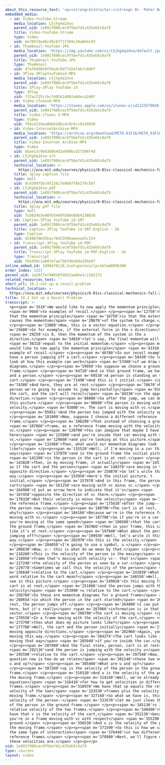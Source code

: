 ```yaml
---
about_this_resource_text: '<p><strong>Instructor:</strong> Dr. Peter Dourmashkin</p>'
embedded_media:
  - id: Video-YouTube-Stream
    media_location: L5jhg4q1Xvo
    parent_uid: 1e891f006cec9f5befd1c435eb5c0a79
    title: Video-YouTube-Stream
    type: Video
    uid: 6e70574e48cd9c87f1f3b9c34a664c93
  - id: Thumbnail-YouTube-JPG
    media_location: 'https://img.youtube.com/vi/L5jhg4q1Xvo/default.jpg'
    parent_uid: 1e891f006cec9f5befd1c435eb5c0a79
    title: Thumbnail-YouTube-JPG
    type: Thumbnail
    uid: d7af6d9bb9f56a4c9d77d2efab7c8d6f
  - id: 3Play-3PlayYouTubeid-MP4
    media_location: L5jhg4q1Xvo
    parent_uid: 1e891f006cec9f5befd1c435eb5c0a79
    title: 3Play-3Play YouTube id
    type: 3Play
    uid: f3fac225ccbcf405b1d062a68eca2d6f
  - id: Video-iTunesU-MP4
    media_location: 'https://itunes.apple.com/us/itunes-u/id1223579658'
    parent_uid: 1e891f006cec9f5befd1c435eb5c0a79
    title: Video-iTunes U-MP4
    type: Video
    uid: f94ce529aa86b610bc4c0c6cc8149950
  - id: Video-InternetArchive-MP4
    media_location: 'https://archive.org/download/MIT8.01F16/MIT8_01F16_L18v02_360p.mp4'
    parent_uid: 1e891f006cec9f5befd1c435eb5c0a79
    title: Video-Internet Archive-MP4
    type: Video
    uid: bbae13c9b63b8b4d2e608bcd27306f4d
  - id: L5jhg4q1Xvo.srt
    parent_uid: 1e891f006cec9f5befd1c435eb5c0a79
    technical_location: >-
      https://ocw.mit.edu/courses/physics/8-01sc-classical-mechanics-fall-2016/week-6-continuous-mass-transfer/18.2-set-up-a-recoil-problem/18.2-set-up-a-recoil-problem/L5jhg4q1Xvo.srt
    title: 3play caption file
    type: null
    uid: 9c4399f5bc9f22617e9097f8b279c58f
  - id: L5jhg4q1Xvo.pdf
    parent_uid: 1e891f006cec9f5befd1c435eb5c0a79
    technical_location: >-
      https://ocw.mit.edu/courses/physics/8-01sc-classical-mechanics-fall-2016/week-6-continuous-mass-transfer/18.2-set-up-a-recoil-problem/18.2-set-up-a-recoil-problem/L5jhg4q1Xvo.pdf
    title: 3play pdf file
    type: null
    uid: 7cb824b3e48fb549dfb88e8db423883d
  - id: Caption-3Play YouTube id-SRT
    parent_uid: 1e891f006cec9f5befd1c435eb5c0a79
    title: Caption-3Play YouTube id-SRT-English - US
    type: Caption
    uid: d248078635bacf0d23506aaeeae5c154
  - id: Transcript-3Play YouTube id-PDF
    parent_uid: 1e891f006cec9f5befd1c435eb5c0a79
    title: Transcript-3Play YouTube id-PDF-English - US
    type: Transcript
    uid: fb5450c1a607efae75bf46a9da359a97
inline_embed_id: 1490478118.2setuparecoilproblem8096300
order_index: 1157
parent_uid: 1a28f7ef40010fb652aa6be1c1182172
related_resources_text: ''
short_url: 18.2-set-up-a-recoil-problem
technical_location: >-
  https://ocw.mit.edu/courses/physics/8-01sc-classical-mechanics-fall-2016/week-6-continuous-mass-transfer/18.2-set-up-a-recoil-problem/18.2-set-up-a-recoil-problem
title: 18.2 Set up a Recoil Problem
transcript: >-
  <p><span m='3510'>We would like to now apply the momentum principle</span>
  <span m='9660'>to examples of recoil.</span> </p><p><span m='12750'>So recall
  that the momentum principle</span> <span m='16750'>is that the external force
  causes the momentum</span> <span m='20670'>of the system to change.</span>
  </p><p><span m='23860'>Now, this is a vector equation.</span> </p><p><span
  m='25680'>So for example, if the external force in the x direction</span>
  <span m='29250'>is 0, then the momentum of the system in the x
  direction,</span> <span m='34010'>let's say, the final momentum will be</span>
  <span m='36310'>equal to the initial momentum.</span> </p><p><span m='40780'>I
  would like to now apply the momentum principle</span> <span m='43310'>to an
  example of recoil.</span> </p><p><span m='46780'>In our recoil example, we
  have a person jumping off a cart.</span> </p><p><span m='50430'>So let's just
  look at how this example can work</span> <span m='57490'>if we draw momentum
  diagrams.</span> </p><p><span m='59950'>So suppose we choose a ground
  frame.</span> </p><p><span m='64720'>And in that ground frame, we have a cart
  and a person.</span> </p><p><span m='69530'>A person is standing on the
  cart.</span> </p><p><span m='71490'>And this is t initial.</span> </p><p><span
  m='74380'>And here, they are at rest.</span> </p><p><span m='78670'>Now, the
  person we're going to assume to jump horizontally</span> <span m='81860'>off
  the cart, and the cart will recoil</span> <span m='84330'>in the opposite
  direction.</span> </p><p><span m='86000'>So after the jump, we can describe
  this picture.</span> </p><p><span m='90600'>The person is moving with the
  velocity,</span> <span m='93000'>v. The cart is moving with vc.</span>
  </p><p><span m='95051'>And the person has jumped with the velocity vp.</span>
  </p><p><span m='101009'>Now, suppose I choose a different reference
  frame.</span> </p><p><span m='106200'>That instead of choosing a ground</span>
  <span m='107860'>frame, as a reference frame moving with the velocity
  vc.</span> </p><p><span m='120700'>You can imagine that maybe I have a car
  here</span> <span m='125900'>and you're inside that car moving with velocity
  vc,</span> <span m='129690'>and you're looking at this picture.</span>
  </p><p><span m='132460'>Then, what would our momentum diagrams look
  like?</span> </p><p><span m='135520'>Well, if I'm moving in a car this
  way</span> <span m='137870'>and in the ground frame the initial picture</span>
  <span m='141390'>is the person in the cart is at rest.</span> </p><p><span
  m='143820'>Then, in my moving frame, it actually</span> <span m='145740'>looks
  as if the cart and the person</span> <span m='148370'>are moving in the
  opposite direction.</span> </p><p><span m='150870'>So let's write that this
  way.</span> </p><p><span m='153950'>Here's the initial picture, t
  initial.</span> </p><p><span m='157970'>And in this frame, the person and the
  cart</span> <span m='161250'>are moving with vc minus vc.</span> </p><p><span
  m='164980'>I put an arrow here to indicate that it's</span> <span
  m='167450'>opposite the direction of vc there.</span> </p><p><span
  m='170320'>But their velocity is minus the velocity</span> <span m='174079'>of
  the reference frame.</span> </p><p><span m='175630'>After the jump-- so here's
  the person now.</span> </p><p><span m='180790'>The cart is at rest,
  why?</span> </p><p><span m='184160'>Because we're in the reference frame
  moving with vc.</span> </p><p><span m='187700'>So if you're in a car and
  you're moving at the same speed</span> <span m='190500'>that the cart has with
  the ground frame,</span> <span m='192960'>then in your frame, this cart looks
  like it's at rest.</span> </p><p><span m='197840'>What about the person
  jumping off?</span> </p><p><span m='199930'>Well, let's write it this
  way.</span> </p><p><span m='202970'>So this is the velocity.</span>
  </p><p><span m='204050'>I'm going to use a symbol, u.</span> </p><p><span
  m='206630'>Now, u-- this is what do we mean by that.</span> </p><p><span
  m='210260'>This is the velocity of the person in the moving</span> <span
  m='218950'>frame that's moving with velocity vc-- that's</span> <span
  m='227240'>the velocity of the person as seen by a car.</span> </p><p><span
  m='229770'>Sometimes we call this the velocity of the person</span> <span
  m='236640'>relative to the cart.</span> </p><p><span m='243030'>What does that
  word relative to the cart mean?</span> </p><p><span m='246550'>Well, you can
  see in this picture.</span> </p><p><span m='249020'>In this moving frame, the
  cart is at rest,</span> <span m='251060'>and the person jumps with the speed u
  velocity</span> <span m='253890'>u relative to the cart.</span> </p><p><span
  m='256760'>So these are momentum diagrams for a ground frame</span> <span
  m='260654'>in which the person in the cart started</span> <span m='262280'>at
  rest, the person jumps off.</span> </p><p><span m='264800'>I can put an arrow
  here, but it's really</span> <span m='267060'>information is in that
  vector.</span> </p><p><span m='268790'>The cart is moving.</span> </p><p><span
  m='270550'>In a frame moving with the velocity of the cart,</span> <span
  m='273790'>then what does my picture looks like?</span> </p><p><span
  m='277780'>Well, the cart and the person initially</span> <span m='279550'>are
  moving opposite directions.</span> </p><p><span m='282960'>Again, you're
  moving this way.</span> </p><p><span m='284274'>The cart looks like it's
  moving that way</span> <span m='285940'>if you're inside the car.</span>
  </p><p><span m='287900'>And the final state, person, cart is at rest</span>
  <span m='292110'>and the person is jumping with the velocity u</span> <span
  m='295590'>relative to the cart.</span> </p><p><span m='297540'>Now, our
  question now is how do we relate</span> <span m='301140'>these two velocities,
  u and vp?</span> </p><p><span m='305460'>What are u and vp?</span>
  </p><p><span m='307260'>vp is the velocity of the person in the ground
  frame.</span> </p><p><span m='310310'>And u is the velocity of the person in
  the moving frame.</span> </p><p><span m='314140'>Well, we've already seen our
  equation</span> <span m='316410'>for how to get velocities in different
  frames.</span> </p><p><span m='318970'>We have that vp equals the relative
  velocity of the two</span> <span m='323530'>frames plus the velocity in the
  moving frame.</span> </p><p><span m='327140'>So what we have is, this is the
  velocity of the person--</span> <span m='333570'>let me just clean that up--
  of the person in the ground frame.</span> </p><p><span m='345130'>v is the
  relative velocity of the two frames.</span> </p><p><span m='348490'>So here we
  have that v is the velocity of the cart,</span> <span m='352130'>because
  you're in a frame moving with vc with respect</span> <span m='355290'>to the
  ground.</span> </p><p><span m='356530'>And u is the velocity of the person in
  the moving frame.</span> </p><p><span m='371590'>So this is how we can show
  the same type of interaction</span> <span m='376440'>in two different
  reference frames.</span> </p><p><span m='378980'>Next, we'll figure out what
  these velocities are.</span> </p><p></p>
uid: 1e891f006cec9f5befd1c435eb5c0a79
type: courses
layout: video
---
```

